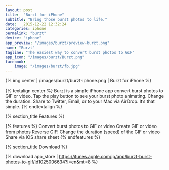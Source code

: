```yaml
---
layout: post
title:  "Burzt for iPhone"
subtitle: "Bring those burst photos to life."
date:   2015-12-22 12:32:24
categories: iphone
permalink: "burzt"
device: "iphone"
app_preview: "/images/burzt/preview-burzt.png"
name: "Burzt"
tagline: "The easiest way to convert burst photos to GIF"
app_icon: "/images/burzt/Burzt.png"
facebook:
    image: "/images/burzt/fb.jpg"
---
```




{% img center | /images/burzt/burzt-iphone.png | Burzt for iPhone %}

{% textalign center %}
Burzt is a simple iPhone app convert burst photos to GIF or video. Tap the play button to see your burst photo animating. Change the duration. Share to Twitter, Email, or to your Mac via AirDrop. It’s that simple.
{% endtextalign %}

{% section_title Features %}

{% features %}
Convert burst photos to GIF or video
Create GIF or video from photos
Reverse GIF!
Change the duration (speed) of the GIF or video
Share via iOS share sheet
{% endfeatures %}

{% section_title Download %}

{% download app_store | https://itunes.apple.com/jp/app/burzt-burst-photos-to-gif/id1025006634?l=en&mt=8 %}
